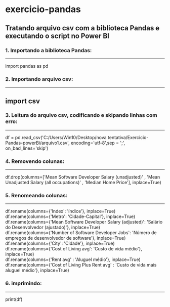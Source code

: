 # exercicio-pandas  
##  Tratando arquivo csv com a biblioteca Pandas e executando o script no Power BI  
###  1.  Importando a biblioteca Pandas:    
---
import pandas as pd

###  2.  Importando arquivo csv:
---
import csv
---
###  3.  Leitura do arquivo csv, codificando e skipando linhas com erro:
---
df = pd.read_csv('C:/Users/Win10/Desktop/nova tentativa/Exercicio-Pandas-powerBi/arquivo1.csv', encoding='utf-8',sep = ';', on_bad_lines='skip')
###  4.   Removendo colunas:
---
df.drop(columns=['Mean Software Developer Salary (unadjusted)' , 'Mean Unadjusted Salary (all occupations)' , 'Median Home Price'], inplace=True)
### 5.  Renomeando colunas:
---
df.rename(columns={'Index': 'índice'}, inplace=True)  
df.rename(columns={'Metro': 'Cidade-Capital'}, inplace=True)  
df.rename(columns={'Mean Software Developer Salary (adjusted)': 'Salário do Desenvolvedor (ajustado)'}, inplace=True)  
df.rename(columns={'Number of Software Developer Jobs': 'Número de empregos de desenvolvedor de software'}, inplace=True)  
df.rename(columns={'City': 'Cidade'}, inplace=True)  
df.rename(columns={'Cost of Living avg': 'Custo de vida médio'}, inplace=True)  
df.rename(columns={'Rent avg' : 'Aluguel médio'}, inplace=True)  
df.rename(columns={'Cost of Living Plus Rent avg' : 'Custo de vida mais aluguel médio'}, inplace=True)  
### 6. imprimindo:
---
print(df)

